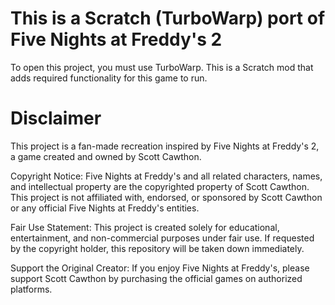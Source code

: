 # This is a Scratch (TurboWarp) port of Five Nights at Freddy's 2

To open this project, you must use TurboWarp. This is a Scratch mod that adds required functionality for this game to run.

# Disclaimer

This project is a fan-made recreation inspired by Five Nights at Freddy's 2, a game created and owned by Scott Cawthon.

Copyright Notice:
Five Nights at Freddy's and all related characters, names, and intellectual property are the copyrighted property of Scott Cawthon. This project is not affiliated with, endorsed, or sponsored by Scott Cawthon or any official Five Nights at Freddy's entities.

Fair Use Statement:
This project is created solely for educational, entertainment, and non-commercial purposes under fair use. If requested by the copyright holder, this repository will be taken down immediately.

Support the Original Creator:
If you enjoy Five Nights at Freddy's, please support Scott Cawthon by purchasing the official games on authorized platforms.
